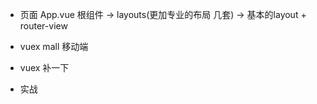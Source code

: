 - 页面
    App.vue 根组件 -> layouts(更加专业的布局  几套) ->  基本的layout + router-view
    

- vuex mall 移动端
- vuex 补一下
- 实战